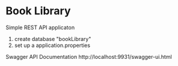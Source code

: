 # Book Library
Simple REST API applicaton

1) create database "bookLibrary"
2) set up a application.properties

Swagger API Documentation
http://localhost:9931/swagger-ui.html